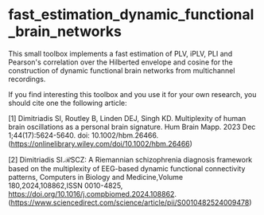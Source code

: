 # fast_estimation_dynamic_functional_brain_networks

This small toolbox implements a fast estimation of PLV, iPLV, PLI and Pearson's correlation over the Hilberted envelope and cosine
for the construction of dynamic functional brain networks from multichannel recordings.

If you find interesting this toolbox and you use it for your own research,
you should cite one the following article:

[1] Dimitriadis SI, Routley B, Linden DEJ, Singh KD. Multiplexity of human brain oscillations as a personal brain signature. 
    Hum Brain Mapp. 2023 Dec 1;44(17):5624-5640. doi: 10.1002/hbm.26466.   
    (https://onlinelibrary.wiley.com/doi/10.1002/hbm.26466)
    
[2] Dimitriadis SI.ℛSCZ: A Riemannian schizophrenia diagnosis framework based on the multiplexity of EEG-based dynamic functional connectivity patterns,
    Computers in Biology and Medicine,Volume 180,2024,108862,ISSN 0010-4825,
    https://doi.org/10.1016/j.compbiomed.2024.108862.
    (https://www.sciencedirect.com/science/article/pii/S0010482524009478)
